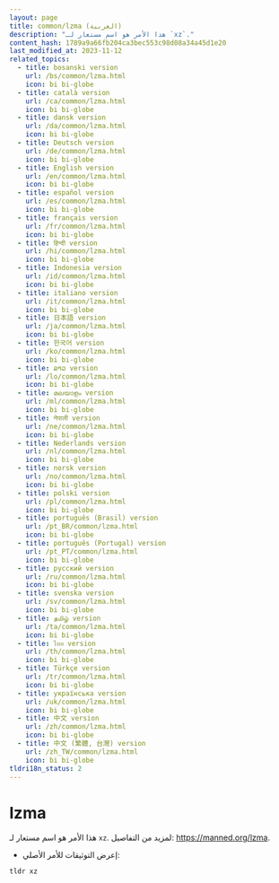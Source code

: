 ```yaml
---
layout: page
title: common/lzma (العربية)
description: "هذا الأمر هو اسم مستعار لـ `xz`."
content_hash: 1789a9a66fb204ca3bec553c98d08a34a45d1e20
last_modified_at: 2023-11-12
related_topics:
  - title: bosanski version
    url: /bs/common/lzma.html
    icon: bi bi-globe
  - title: català version
    url: /ca/common/lzma.html
    icon: bi bi-globe
  - title: dansk version
    url: /da/common/lzma.html
    icon: bi bi-globe
  - title: Deutsch version
    url: /de/common/lzma.html
    icon: bi bi-globe
  - title: English version
    url: /en/common/lzma.html
    icon: bi bi-globe
  - title: español version
    url: /es/common/lzma.html
    icon: bi bi-globe
  - title: français version
    url: /fr/common/lzma.html
    icon: bi bi-globe
  - title: हिन्दी version
    url: /hi/common/lzma.html
    icon: bi bi-globe
  - title: Indonesia version
    url: /id/common/lzma.html
    icon: bi bi-globe
  - title: italiano version
    url: /it/common/lzma.html
    icon: bi bi-globe
  - title: 日本語 version
    url: /ja/common/lzma.html
    icon: bi bi-globe
  - title: 한국어 version
    url: /ko/common/lzma.html
    icon: bi bi-globe
  - title: ລາວ version
    url: /lo/common/lzma.html
    icon: bi bi-globe
  - title: മലയാളം version
    url: /ml/common/lzma.html
    icon: bi bi-globe
  - title: नेपाली version
    url: /ne/common/lzma.html
    icon: bi bi-globe
  - title: Nederlands version
    url: /nl/common/lzma.html
    icon: bi bi-globe
  - title: norsk version
    url: /no/common/lzma.html
    icon: bi bi-globe
  - title: polski version
    url: /pl/common/lzma.html
    icon: bi bi-globe
  - title: português (Brasil) version
    url: /pt_BR/common/lzma.html
    icon: bi bi-globe
  - title: português (Portugal) version
    url: /pt_PT/common/lzma.html
    icon: bi bi-globe
  - title: русский version
    url: /ru/common/lzma.html
    icon: bi bi-globe
  - title: svenska version
    url: /sv/common/lzma.html
    icon: bi bi-globe
  - title: தமிழ் version
    url: /ta/common/lzma.html
    icon: bi bi-globe
  - title: ไทย version
    url: /th/common/lzma.html
    icon: bi bi-globe
  - title: Türkçe version
    url: /tr/common/lzma.html
    icon: bi bi-globe
  - title: українська version
    url: /uk/common/lzma.html
    icon: bi bi-globe
  - title: 中文 version
    url: /zh/common/lzma.html
    icon: bi bi-globe
  - title: 中文 (繁體, 台灣) version
    url: /zh_TW/common/lzma.html
    icon: bi bi-globe
tldri18n_status: 2
---
```

# lzma

هذا الأمر هو اسم مستعار لـ `xz`.
لمزيد من التفاصيل: <https://manned.org/lzma>.

- إعرض التوثيقات للأمر الأصلي:

`tldr xz`
